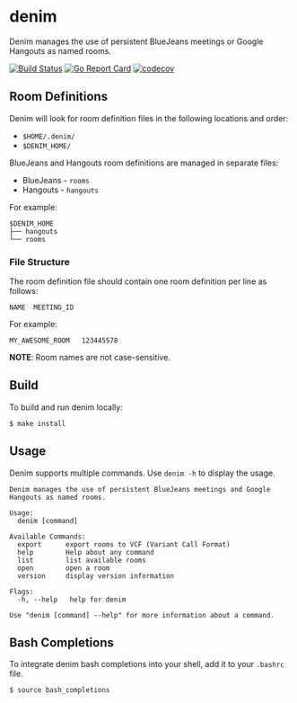 # denim

Denim manages the use of persistent BlueJeans meetings or Google Hangouts as named rooms.

[![Build Status](https://travis-ci.org/dotariel/denim.svg?branch=master)](https://travis-ci.org/dotariel/denim)
[![Go Report Card](https://goreportcard.com/badge/github.com/dotariel/denim)](https://goreportcard.com/report/github.com/dotariel/denim)
[![codecov](https://codecov.io/gh/dotariel/denim/branch/master/graph/badge.svg)](https://codecov.io/gh/dotariel/denim)

## Room Definitions

Denim will look for room definition files in the following locations and order:

* `$HOME/.denim/`
* `$DENIM_HOME/`

BlueJeans and Hangouts room definitions are managed in separate files:

* BlueJeans - `rooms`
* Hangouts - `hangouts`

For example:

```
$DENIM_HOME
├── hangouts
└── rooms
```

### File Structure

The room definition file should contain one room definition per line as follows:

```
NAME  MEETING_ID
```

For example:

```
MY_AWESOME_ROOM   123445578
```

**NOTE**: Room names are not case-sensitive.

## Build

To build and run denim locally:

```
$ make install
```

## Usage

Denim supports multiple commands. Use `denim -h` to display the usage.

```
Denim manages the use of persistent BlueJeans meetings and Google Hangouts as named rooms.

Usage:
  denim [command]

Available Commands:
  export      export rooms to VCF (Variant Call Format)
  help        Help about any command
  list        list available rooms
  open        open a room
  version     display version information

Flags:
  -h, --help   help for denim

Use "denim [command] --help" for more information about a command.
```

## Bash Completions

To integrate denim bash completions into your shell, add it to your `.bashrc` file.

```
$ source bash_completions
```
